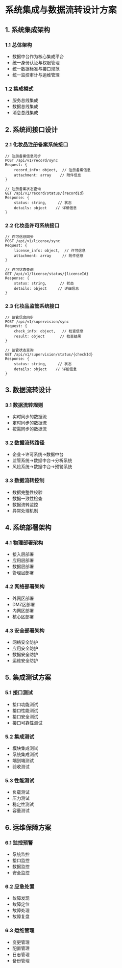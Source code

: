 # 系统集成与数据流转设计方案

## 1. 系统集成架构

### 1.1 总体架构
- 数据中台作为核心集成平台
- 统一身份认证与权限管理
- 统一数据标准与接口规范
- 统一监控审计与运维管理

### 1.2 集成模式
- 服务总线集成
- 数据总线集成
- 消息总线集成

## 2. 系统间接口设计

### 2.1 化妆品注册备案系统接口
```
// 注册备案信息同步
POST /api/v1/record/sync
Request: {
    record_info: object,  // 注册备案信息
    attachment: array    // 附件信息
}

// 注册备案状态查询
GET /api/v1/record/status/{recordId}
Response: {
    status: string,     // 状态
    details: object    // 详细信息
}
```

### 2.2 化妆品许可系统接口
```
// 许可信息同步
POST /api/v1/license/sync 
Request: {
    license_info: object,  // 许可信息
    attachment: array     // 附件信息
}

// 许可状态查询
GET /api/v1/license/status/{licenseId}
Response: {
    status: string,      // 状态
    details: object     // 详细信息
}
```

### 2.3 化妆品监管系统接口
```
// 监管信息同步
POST /api/v1/supervision/sync
Request: {
    check_info: object,   // 检查信息
    result: object       // 检查结果
}

// 监管状态查询
GET /api/v1/supervision/status/{checkId}
Response: {
    status: string,     // 状态
    details: object    // 详细信息
}
```

## 3. 数据流转设计

### 3.1 数据流转规则
- 实时同步的数据流
- 定时同步的数据流  
- 按需同步的数据流

### 3.2 数据流转路径
- 企业->许可系统->数据中台
- 监管系统->数据中台->分析系统
- 风险系统->数据中台->预警系统

### 3.3 数据流转控制
- 数据完整性校验
- 数据一致性检查
- 数据流转监控
- 异常处理机制

## 4. 系统部署架构

### 4.1 物理部署架构
- 接入层部署
- 应用层部署
- 数据层部署
- 管理层部署

### 4.2 网络部署架构
- 外网区部署
- DMZ区部署
- 内网区部署
- 核心区部署

### 4.3 安全部署架构
- 网络安全防护
- 应用安全防护
- 数据安全防护
- 运维安全防护

## 5. 集成测试方案

### 5.1 接口测试
- 接口功能测试
- 接口性能测试
- 接口安全测试
- 接口可靠性测试

### 5.2 集成测试
- 模块集成测试
- 系统集成测试
- 端到端测试
- 验收测试

### 5.3 性能测试
- 负载测试
- 压力测试
- 稳定性测试
- 容量测试

## 6. 运维保障方案

### 6.1 监控预警
- 系统监控
- 接口监控
- 数据监控
- 安全监控

### 6.2 应急处置
- 故障发现
- 故障定位
- 故障处理
- 故障复盘

### 6.3 运维管理
- 变更管理
- 配置管理
- 日志管理
- 备份管理